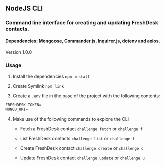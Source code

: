 ## NodeJS CLI
### Command line interface for creating and updating FreshDesk contacts. 

#### Dependencies: Mongoose, Commander.js, Inquirer.js, dotenv and axios.

Version
1.0.0

### Usage

1. Install the dependencies
`npm install`


2. Create Symlink
`npm link`

3. Create a `.env` file in the base of the project with the following contents:

```
FRESHDESK_TOKEN=
MONGO_URI=
```


4. Make use of the following commands to explore the CLI 

   - Fetch a FreshDesk contact `challenge fetch` or `challenge f`


   - List FreshDesk contacts `challenge list` or `challenge l`


   - Create FreshDesk contact `challenge create` or `challenge c`


   - Update FreshDesk contact `challenge update` or `challenge u`